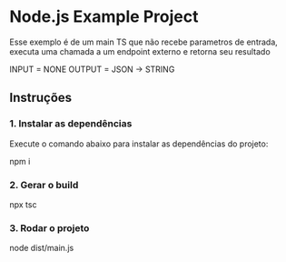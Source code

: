 # Node.js Example Project

Esse exemplo é de um main TS que não recebe parametros de entrada, executa uma chamada a um endpoint externo e retorna seu resultado

INPUT = NONE
OUTPUT = JSON -> STRING

## Instruções

### 1. Instalar as dependências

Execute o comando abaixo para instalar as dependências do projeto:

npm i

### 2. Gerar o build

npx tsc

### 3. Rodar o projeto

node dist/main.js
